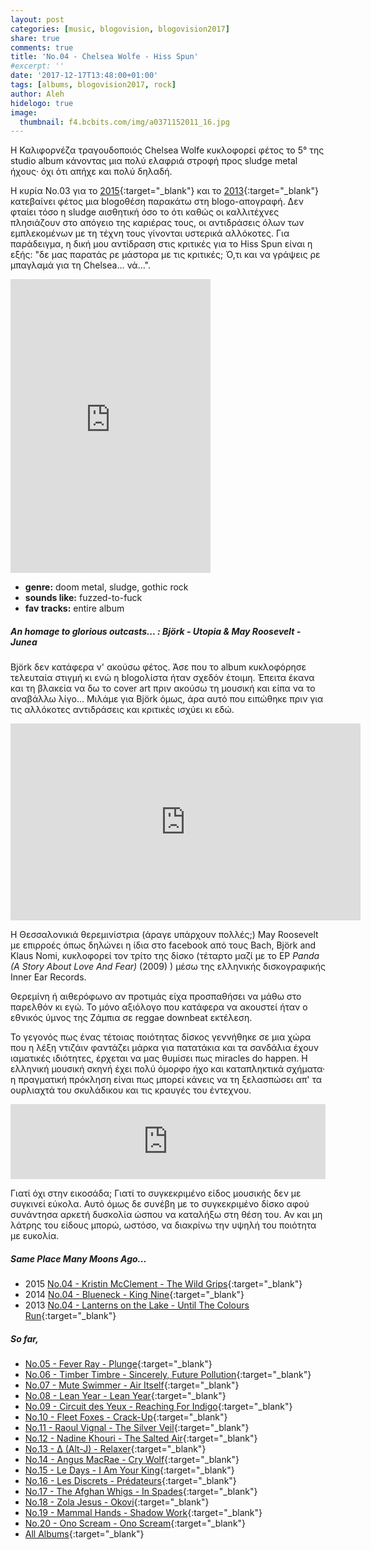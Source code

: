 ```yaml
---
layout: post
categories: [music, blogovision, blogovision2017]
share: true
comments: true
title: 'No.04 - Chelsea Wolfe - Hiss Spun'
#excerpt: ''
date: '2017-12-17T13:48:00+01:00'
tags: [albums, blogovision2017, rock]
author: Aleh
hidelogo: true
image:
  thumbnail: f4.bcbits.com/img/a0371152011_16.jpg
---
```

Η Καλιφορνέζα τραγουδοποιός Chelsea Wolfe κυκλοφορεί φέτος το 5° της studio album κάνοντας μια πολύ ελαφριά στροφή προς sludge metal ήχους· όχι ότι απήχε και πολύ δηλαδή.

Η κυρία No.03 για το [2015](/music/blogovision/blogovision2015/blogovision2015-no03/){:target="_blank"} και το [2013](/music/blogovision/blogovision2013/blogovision2013-no03/){:target="_blank"} κατεβαίνει φέτος μια blogoθέση παρακάτω στη blogo-απογραφή. Δεν φταίει τόσο η sludge αισθητική όσο το ότι καθώς οι καλλιτέχνες πλησιάζουν στο απόγειο της καριέρας τους, οι αντιδράσεις όλων των εμπλεκομένων με τη τέχνη τους γίνονται υστερικά αλλόκοτες. Για παράδειγμα, η δική μου αντίδραση στις κριτικές για το Hiss Spun είναι η εξής: "δε μας παρατάς ρε μάστορα με τις κριτικές; Ό,τι και να γράψεις ρε μπαγλαμά για τη Chelsea... νά...".

<iframe class="invisible center" style="border: 0; width: 320px; height: 470px;" src="https://bandcamp.com/EmbeddedPlayer/album=3891158978/size=large/bgcol=ffffff/linkcol=0687f5/tracklist=false/track=598937405/transparent=true/" seamless><a href="http://chelseawolfe.bandcamp.com/album/hiss-spun">Hiss Spun by CHELSEA WOLFE</a></iframe>

* **genre:** doom metal, sludge, gothic rock
* **sounds like:** fuzzed-to-fuck 
* **fav tracks:** entire album

<div class="text-divider"></div>

##### <i class="fa fa-hand-o-right"></i> An homage to glorious outcasts... : Björk - Utopia & May Roosevelt - Junea
Björk δεν κατάφερα ν' ακούσω φέτος. Άσε που το album κυκλοφόρησε τελευταία στιγμή κι ενώ η blogoλίστα ήταν σχεδόν έτοιμη. Έπειτα έκανα και τη βλακεία να δω το cover art πριν ακούσω τη μουσική και είπα να το αναβάλλω λίγο... Μιλάμε για Björk όμως, άρα αυτό που ειπώθηκε πριν για τις αλλόκοτες αντιδράσεις και κριτικές ισχύει κι εδώ.

<iframe class="invisible center" width="560" height="315" src="https://www.youtube.com/embed/RIGgn1s3AvI?rel=0" frameborder="0" gesture="media" allow="encrypted-media" allowfullscreen></iframe>

Η Θεσσαλονικιά θερεμινίστρια (άραγε υπάρχουν πολλές;) May Roosevelt με επιρροές όπως δηλώνει η ίδια στo facebook από τους Bach, Björk and Klaus Nomi, κυκλοφορεί τον τρίτο της δίσκο (τέταρτο μαζί με το EP *Panda (A Story About Love And Fear)* (2009) ) μέσω της ελληνικής δισκογραφικής Inner Ear Records. 

Θερεμίνη ή αιθερόφωνο αν προτιμάς είχα προσπαθήσει να μάθω στο παρελθόν κι εγώ. Το μόνο αξιόλογο που κατάφερα να ακουστεί ήταν ο εθνικός ύμνος της Ζάμπια σε reggae downbeat εκτέλεση.

Το γεγονός πως ένας τέτοιας ποιότητας δίσκος γεννήθηκε σε μια χώρα που η λέξη ντιζάιν φαντάζει μάρκα για πατατάκια και τα σανδάλια έχουν ιαματικές ιδιότητες, έρχεται να μας θυμίσει πως miracles do happen. Η ελληνική μουσική σκηνή έχει πολύ όμορφο ήχο και καταπληκτικά σχήματα· η πραγματική πρόκληση είναι πως μπορεί κάνεις να τη ξελασπώσει απ' τα ουρλιαχτά του σκυλάδικου και τις κραυγές του έντεχνου.

<iframe class="invisible center" style="border: 0; width: 100%; height: 120px;" src="https://bandcamp.com/EmbeddedPlayer/album=63296371/size=large/bgcol=ffffff/linkcol=0687f5/tracklist=false/artwork=small/track=3741103931/transparent=true/" seamless><a href="http://mayroosevelt-innerear.bandcamp.com/album/junea">Junea by May Roosevelt</a></iframe>

Γιατί όχι στην εικοσάδα; Γιατί το συγκεκριμένο είδος μουσικής δεν με συγκινεί εύκολα. Αυτό όμως δε συνέβη με το συγκεκριμένο δίσκο αφού συνάντησα αρκετή δυσκολία ώσπου να καταλήξω στη θέση του. Αν και μη λάτρης του είδους μπορώ, ωστόσο, να διακρίνω την υψηλή του ποιότητα με ευκολία.

##### <i class="fa fa-hand-o-right"></i> Same Place Many Moons Ago...

* 2015 [No.04 - Kristin McClement - The Wild Grips](/music/blogovision/blogovision2015/blogovision2015-no04/){:target="_blank"}
* 2014 [No.04 - Blueneck - King Nine](/music/blogovision/blogovision2014/blogovision2014-no04/){:target="_blank"}
* 2013 [No.04 - Lanterns on the Lake - Until The Colours Run](/music/blogovision/blogovision2013/blogovision2013-no04/){:target="_blank"}

##### <i class="fa fa-hand-o-right"></i> So far,

* [No.05 - Fever Ray - Plunge](/music/blogovision/blogovision2017/no05/){:target="_blank"}
* [No.06 - Timber Timbre - Sincerely, Future Pollution](/music/blogovision/blogovision2017/no06/){:target="_blank"}
* [No.07 - Mute Swimmer - Air Itself](/music/blogovision/blogovision2017/no07/){:target="_blank"}
* [No.08 - Lean Year - Lean Year](/music/blogovision/blogovision2017/no08/){:target="_blank"}
* [No.09 - Circuit des Yeux - Reaching For Indigo](/music/blogovision/blogovision2017/no09/){:target="_blank"}
* [No.10 - Fleet Foxes - Crack-Up](/music/blogovision/blogovision2017/no10/){:target="_blank"}
* [No.11 - Raoul Vignal - The Silver Veil](/music/blogovision/blogovision2017/no11/){:target="_blank"}
* [No.12 - Nadine Khouri - The Salted Air](/music/blogovision/blogovision2017/no12/){:target="_blank"}
* [No.13 - ∆ (Alt-J) - Relaxer](/music/blogovision/blogovision2017/no13/){:target="_blank"}
* [No.14 - Angus MacRae - Cry Wolf](/music/blogovision/blogovision2017/no14/){:target="_blank"}
* [No.15 - Le Days - I Am Your King](/music/blogovision/blogovision2017/no15/){:target="_blank"}
* [No.16 - Les Discrets - Prédateurs](/music/blogovision/blogovision2017/no16/){:target="_blank"}
* [No.17 - The Afghan Whigs - In Spades](/music/blogovision/blogovision2017/no17/){:target="_blank"}
* [No.18 - Zola Jesus - Okovi](/music/blogovision/blogovision2017/no18/){:target="_blank"}
* [No.19 - Mammal Hands - Shadow Work](/music/blogovision/blogovision2017/no19/){:target="_blank"}
* [No.20 - Ono Scream - Ono Scream](/music/blogovision/blogovision2017/no20/){:target="_blank"}
* [All Albums](/music/new-albums-2017/){:target="_blank"}